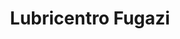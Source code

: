 ---
title: "Lubricentro Fugazi"
url: /san-andres/lubricentro-fugazi/
shop: reparación de automóviles
---